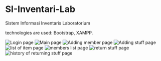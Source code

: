# SI-Inventari-Lab
Sistem Informasi Inventaris Laboratorium

technologies are used:
Bootstrap, XAMPP.

![Login page](/screenshoot/login.png)
![Main page](/screenshoot/jumbotron.png)
![Adding member page](/screenshoot/tambah%20anggota.png)
![Adding stuff page](/screenshoot/tambah%20barang.png)
![list of item page](/screenshoot/data%20barang.png)
![members list page](/screenshoot/data%20anggota.png)
![return stuff page](/screenshoot/pengembalian.png)
![history of returning stuff page](/screenshoot/history.png)
